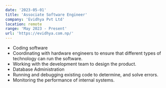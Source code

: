 ```yaml
---
date: '2023-05-01'
title: 'Associate Software Engineer'
company: 'Evidhya Pvt Ltd'
location: remote
range: 'May 2023 - Present'
url: 'https://evidhya.com.np/'
---
```


- Coding software
- Coordinating with hardware engineers to ensure that different types of technology can run the software.
- Working with the development team to design the product.
- Database Administration
- Running and debugging existing code to determine, and solve errors.
- Monitoring the performance of internal systems.
